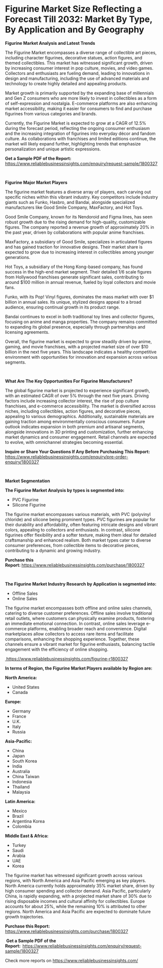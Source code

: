 <p><h1>Figurine Market Size Reflecting a Forecast Till 2032: Market By Type, By Application and By Geography</h1></p><p><strong>Figurine Market Analysis and Latest Trends</strong></p>
<p><p>The Figurine Market encompasses a diverse range of collectible art pieces, including character figurines, decorative statues, action figures, and themed collectibles. This market has witnessed significant growth, driven by increasing consumer interest in pop culture, movies, and video games. Collectors and enthusiasts are fueling demand, leading to innovations in design and manufacturing, including the use of advanced materials and technology to create highly detailed and appealing products.</p><p>Market growth is primarily supported by the expanding base of millennials and Gen Z consumers who are more likely to invest in collectibles as a form of self-expression and nostalgia. E-commerce platforms are also enhancing market accessibility, making it easier for consumers to find and purchase figurines from various categories and brands.</p><p>Currently, the Figurine Market is expected to grow at a CAGR of 12.5% during the forecast period, reflecting the ongoing consumer enthusiasm and the increasing integration of figurines into everyday décor and fandom culture. As collaborations with franchises and limited editions continue, the market will likely expand further, highlighting trends that emphasize personalization and unique artistic expressions.</p></p>
<p><strong>Get a Sample PDF of the Report:&nbsp;</strong> <a href="https://www.reliablebusinessinsights.com/enquiry/request-sample/1800327?utm_campaign=2296&utm_medium=2&utm_source=Github&utm_content=ia&utm_term=04042025&utm_id=figurine">https://www.reliablebusinessinsights.com/enquiry/request-sample/1800327</a></p>
<p>&nbsp;</p>
<p><strong>Figurine Major Market Players</strong></p>
<p><p>The figurine market features a diverse array of players, each carving out specific niches within this vibrant industry. Key competitors include industry giants such as Funko, Hasbro, and Bandai, alongside specialized manufacturers like Good Smile Company, MaxFactory, and Hot Toys.</p><p>Good Smile Company, known for its Nendoroid and Figma lines, has seen robust growth due to the rising demand for high-quality, customizable figures. The company reported a revenue growth of approximately 20% in the past year, driven by collaborations with popular anime franchises.</p><p>MaxFactory, a subsidiary of Good Smile, specializes in articulated figures and has gained traction for innovative designs. Their market share is expected to grow due to increasing interest in collectibles among younger generations.</p><p>Hot Toys, a subsidiary of the Hong Kong-based company, has found success in the high-end market segment. Their detailed 1/6 scale figures from Hollywood franchises generate significant sales, contributing to around $100 million in annual revenue, fueled by loyal collectors and movie fans.</p><p>Funko, with its Pop! Vinyl figures, dominates the mass market with over $1 billion in annual sales. Its unique, stylized designs appeal to a broad audience, ensuring continual growth in its product range.</p><p>Bandai continues to excel in both traditional toy lines and collector figures, focusing on anime and manga properties. The company remains committed to expanding its global presence, especially through partnerships and licensing agreements.</p><p>Overall, the figurine market is expected to grow steadily driven by anime, gaming, and movie franchises, with a projected market size of over $10 billion in the next five years. This landscape indicates a healthy competitive environment with opportunities for innovation and expansion across various segments.</p></p>
<p>&nbsp;</p>
<p><strong>What Are The Key Opportunities For Figurine Manufacturers?</strong></p>
<p><p>The global figurine market is projected to experience significant growth, with an estimated CAGR of over 5% through the next five years. Driving factors include increasing collector interest, the rise of pop culture franchises, and e-commerce accessibility. The market is diversified across niches, including collectibles, action figures, and decorative pieces, appealing to various demographics. Additionally, sustainable materials are gaining traction among environmentally conscious consumers. Future outlook indicates expansion in both premium and artisanal segments, alongside innovations in 3D printing and customization, further enhancing market dynamics and consumer engagement. Retail channels are expected to evolve, with omnichannel strategies becoming essential.</p></p>
<p><strong>Inquire or Share Your Questions If Any Before Purchasing This Report:</strong> <a href="https://www.reliablebusinessinsights.com/enquiry/pre-order-enquiry/1800327?utm_campaign=2296&utm_medium=2&utm_source=Github&utm_content=ia&utm_term=04042025&utm_id=figurine">https://www.reliablebusinessinsights.com/enquiry/pre-order-enquiry/1800327</a></p>
<p>&nbsp;</p>
<p><strong>Market Segmentation</strong></p>
<p><strong>The Figurine Market Analysis by types is segmented into:</strong></p>
<p><ul><li>PVC Figurine</li><li>Silicone Figurine</li></ul></p>
<p><p>The figurine market encompasses various materials, with PVC (polyvinyl chloride) and silicone being prominent types. PVC figurines are popular for their durability and affordability, often featuring intricate designs and vibrant colors, appealing to collectors and enthusiasts. In contrast, silicone figurines offer flexibility and a softer texture, making them ideal for detailed craftsmanship and enhanced realism. Both market types cater to diverse consumer preferences, from collectible items to decorative pieces, contributing to a dynamic and growing industry.</p></p>
<p><strong>Purchase this Report:&nbsp;</strong><a href="https://www.reliablebusinessinsights.com/purchase/1800327?utm_campaign=2296&utm_medium=2&utm_source=Github&utm_content=ia&utm_term=04042025&utm_id=figurine">https://www.reliablebusinessinsights.com/purchase/1800327</a></p>
<p>&nbsp;</p>
<p><strong>The Figurine Market Industry Research by Application is segmented into:</strong></p>
<p><ul><li>Offline Sales</li><li>Online Sales</li></ul></p>
<p><p>The figurine market encompasses both offline and online sales channels, catering to diverse customer preferences. Offline sales involve traditional retail outlets, where customers can physically examine products, fostering an immediate emotional connection. In contrast, online sales leverage e-commerce platforms, enabling broader reach and convenience. Digital marketplaces allow collectors to access rare items and facilitate comparisons, enhancing the shopping experience. Together, these channels ensure a vibrant market for figurine enthusiasts, balancing tactile engagement with the efficiency of online shopping.</p></p>
<p><a href="https://www.reliablebusinessinsights.com/figurine-r1800327?utm_campaign=2296&utm_medium=2&utm_source=Github&utm_content=ia&utm_term=04042025&utm_id=figurine">&nbsp;https://www.reliablebusinessinsights.com/figurine-r1800327</a></p>
<p><strong>In terms of Region, the Figurine Market Players available by Region are:</strong></p>
<p>
    <p> <strong> North America: </strong>
        <ul>
            <li>United States</li>
            <li>Canada</li>
        </ul>
        </p> 
    <p> <strong> Europe: </strong>
        <ul>
            <li>Germany</li>
            <li>France</li>
            <li>U.K.</li>
            <li>Italy</li>
            <li>Russia</li>
        </ul>
        </p> 
    <p> <strong> Asia-Pacific: </strong>
        <ul>
            <li>China</li>
            <li>Japan</li>
            <li>South Korea</li>
            <li>India</li>
            <li>Australia</li>
            <li>China Taiwan</li>
            <li>Indonesia</li>
            <li>Thailand</li>
            <li>Malaysia</li>
        </ul>
        </p> 
    <p> <strong> Latin America: </strong>
        <ul>
            <li>Mexico</li>
            <li>Brazil</li>
            <li>Argentina Korea</li>
            <li>Colombia</li>
        </ul>
        </p> 
    <p> <strong> Middle East & Africa: </strong>
        <ul>
            <li>Turkey</li>
            <li>Saudi</li>
            <li>Arabia</li>
            <li>UAE</li>
            <li>Korea</li>
        </ul>
    </p>
    </p>
<p><p>The figurine market has witnessed significant growth across various regions, with North America and Asia Pacific emerging as key players. North America currently holds approximately 35% market share, driven by high consumer spending and collector demand. Asia Pacific, particularly China, is rapidly expanding, with a projected market share of 30% due to rising disposable incomes and cultural affinity for collectibles. Europe accounts for about 25%, while the remaining 10% is attributed to other regions. North America and Asia Pacific are expected to dominate future growth trajectories.</p></p>
<p><strong>Purchase this Report: </strong><a href="https://www.reliablebusinessinsights.com/purchase/1800327?utm_campaign=2296&utm_medium=2&utm_source=Github&utm_content=ia&utm_term=04042025&utm_id=figurine">https://www.reliablebusinessinsights.com/purchase/1800327</a></p>
<p>&nbsp;<strong>Get a Sample PDF of the Report:&nbsp;&nbsp;</strong><a href="https://www.reliablebusinessinsights.com/enquiry/request-sample/1800327?utm_campaign=2296&utm_medium=2&utm_source=Github&utm_content=ia&utm_term=04042025&utm_id=figurine">https://www.reliablebusinessinsights.com/enquiry/request-sample/1800327</a></p>
<p><strong></strong></p>
<p>Check more reports on <a href="https://www.reliablebusinessinsights.com/?utm_campaign=2296&utm_medium=2&utm_source=Github&utm_content=ia&utm_term=04042025&utm_id=figurine">https://www.reliablebusinessinsights.com/</a></p>